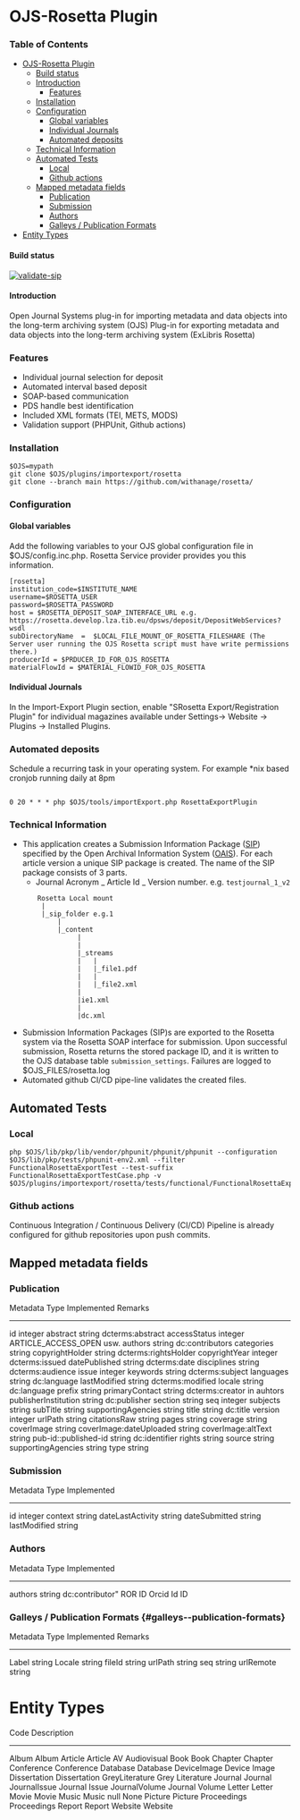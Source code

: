# OJS-Rosetta Plugin

### Table of Contents

- [OJS-Rosetta Plugin](#ojs-rosetta-plugin)
    -   [Build status](#build-status)
    -   [Introduction](#introduction)
        -   [Features](#features)
    -   [Installation](#installation)
    -   [Configuration](#configuration)
        -   [Global variables](#global-variables)
        -   [Individual Journals](#individual-journals)
        -   [Automated deposits](#automated-deposits)
    -   [Technical Information](#technical-information)
    -   [Automated Tests](#automated-tests)
        -   [Local](#local)
        -   [Github actions](#github-actions)
    -   [Mapped metadata fields](#mapped-metadata-fields)
        -   [Publication](#publication)
        -   [Submission](#submission)
        -   [Authors](#authors)
        -   [Galleys / Publication
            Formats](#galleys--publication-formats)
- [Entity Types](#entity-types)


#### Build status

[![validate-sip](https://github.com/withanage/rosetta/actions/workflows/validate-sip.yml/badge.svg)](https://github.com/withanage/rosetta/actions/workflows/validate-sip.yml)

#### Introduction


Open Journal Systems plug-in for importing metadata and data objects
into the long-term archiving system (OJS) Plug-in for exporting metadata
and data objects into the long-term archiving system (ExLibris Rosetta)

### Features

-   Individual journal selection for deposit
-   Automated interval based deposit
-   SOAP-based communication
-   PDS handle best identification
-   Included XML formats (TEI, METS, MODS)
-   Validation support (PHPUnit, Github actions)

### Installation


    $OJS=mypath
    git clone $OJS/plugins/importexport/rosetta
    git clone --branch main https://github.com/withanage/rosetta/

### Configuration


#### Global variables

Add the following variables to your OJS global configuration file in
\$OJS/config.inc.php. Rosetta Service provider provides you this
information.

    [rosetta]
    institution_code=$INSTITUTE_NAME
    username=$ROSETTA_USER
    password=$ROSETTA_PASSWORD
    host = $ROSETTA_DEPOSIT_SOAP_INTERFACE_URL e.g. https://rosetta.develop.lza.tib.eu/dpsws/deposit/DepositWebServices?wsdl
    subDirectoryName  =  $LOCAL_FILE_MOUNT_OF_ROSETTA_FILESHARE (The Server user running the OJS Rosetta script must have write permissions there.)
    producerId = $PRDUCER_ID_FOR_OJS_ROSETTA
    materialFlowId = $MATERIAL_FLOWID_FOR_OJS_ROSETTA

#### Individual Journals

In the Import-Export Plugin section, enable \"SRosetta
Export/Registration Plugin\" for individual magazines available under
Settings-\> Website -\> Plugins -\> Installed Plugins.

### Automated deposits

Schedule a recurring task in your operating system. For example \*nix
based cronjob running daily at 8pm

``` {.bash}

0 20 * * * php $OJS/tools/importExport.php RosettaExportPlugin
```

### Technical Information


-   This application creates a Submission Information Package
    ([SIP](http://exl-edu.com/12_Rosetta/Rosetta%20Essentials/SIP%20Processing/SIP%20Processing%20Configuration/story_html5.html))
    specified by the Open Archival Information System
    ([OAIS](https://public.ccsds.org/pubs/650x0m2.pdf)). For each
    article version a unique SIP package is created. The name of the SIP
    package consists of 3 parts.
    -   Journal Acronym \_ Article Id \_ Version number. e.g.
        `testjournal_1_v2`

```
       Rosetta Local mount
        |
        |_sip_folder e.g.1
            |
            |_content
                 |
                 |
                 |_streams
                 |   |
                 |   |_file1.pdf
                 |   |
                 |   |_file2.xml
                 |
                 |ie1.xml
                 |
                 |dc.xml
```
-   Submission Information Packages (SIP)s are exported to the Rosetta
    system via the Rosetta SOAP interface for submission. Upon
    successful submission, Rosetta returns the stored package ID, and it
    is written to the OJS database table `submission_settings`. Failures
    are logged to \$OJS\_FILES/rosetta.log
-   Automated github CI/CD pipe-line validates the created files.

## Automated Tests


### Local
```
php $OJS/lib/pkp/lib/vendor/phpunit/phpunit/phpunit --configuration
$OJS/lib/pkp/tests/phpunit-env2.xml --filter
FunctionalRosettaExportTest --test-suffix
FunctionalRosettaExportTestCase.php -v
$OJS/plugins/importexport/rosetta/tests/functional/FunctionalRosettaExportTestCase.php
```
### Github actions

Continuous Integration / Continuous Delivery (CI/CD) Pipeline is already
configured for github repositories upon push commits.

## Mapped metadata fields


### Publication

  Metadata                  Type      Implemented                  Remarks
  ------------------------- --------- ---------------------------- ----------------------------
  id                        integer
  abstract                  string    dcterms:abstract
  accessStatus              integer                                ARTICLE\_ACCESS\_OPEN usw.
  authors                   string    dc:contributors
  categories                string
  copyrightHolder           string    dcterms:rightsHolder
  copyrightYear             integer   dcterms:issued
  datePublished             string    dcterms:date
  disciplines               string    dcterms:audience
  issue                     integer
  keywords                  string    dcterms:subject
  languages                 string    dc:language
  lastModified              string    dcterms:modified
  locale                    string    dc:language
  prefix                    string
  primaryContact            string    dcterms:creator in auhtors
  publisherInstitution      string    dc:publisher
  section                   string
  seq                       integer
  subjects                  string
  subTitle                  string
  supportingAgencies        string
  title                     string    dc:title
  version                   integer
  urlPath                   string
  citationsRaw              string
  pages                     string
  coverage                  string
  coverImage                string
  coverImage:dateUploaded   string
  coverImage:altText        string
  pub-id::published-id      string    dc:identifier
  rights                    string
  source                    string
  supportingAgencies        string
  type                      string

### Submission

  Metadata           Type      Implemented
  ------------------ --------- -------------
  id                 integer
  context            string
  dateLastActivity   string
  dateSubmitted      string
  lastModified       string

### Authors

  Metadata      Type     Implemented
  ------------- -------- ------------------
  authors       string   dc:contributor\"
  ROR ID
  Orcid Id ID

### Galleys / Publication Formats {#galleys--publication-formats}

  Metadata    Type     Implemented   Remarks
  ----------- -------- ------------- ---------
  Label       string
  Locale      string
  fileId      string
  urlPath     string
  seq         string
  urlRemote   string

Entity Types
============

  Code             Description
  ---------------- -----------------
  Album            Album
  Article          Article
  AV               Audiovisual
  Book             Book
  Chapter          Chapter
  Conference       Conference
  Database         Database
  DeviceImage      Device Image
  Dissertation     Dissertation
  GreyLiterature   Grey Literature
  Journal          Journal
  JournalIssue     Journal Issue
  JournalVolume    Journal Volume
  Letter           Letter
  Movie            Movie
  Music            Music
  null             None
  Picture          Picture
  Proceedings      Proceedings
  Report           Report
  Website          Website
